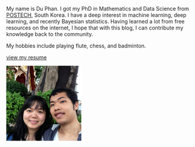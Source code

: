 <!--
.. title: About
.. slug: about
.. date: 2016-09-05 01:10:15 UTC+09:00
-->

My name is Du Phan. I got my PhD in Mathematics and Data Science from [POSTECH](http://postech.ac.kr/eng/), South Korea. I have a deep interest in machine learning, deep learning, and recently Bayesian statistics. Having learned a lot from free resources on the internet, I hope that with this blog, I can contribute my knowledge back to the community.

My hobbies include playing flute, chess, and badminton.

[view my resume](../files/resume.pdf)

<img src="/images/binhyen.jpg" alt="Du and Oanh" width="200">
